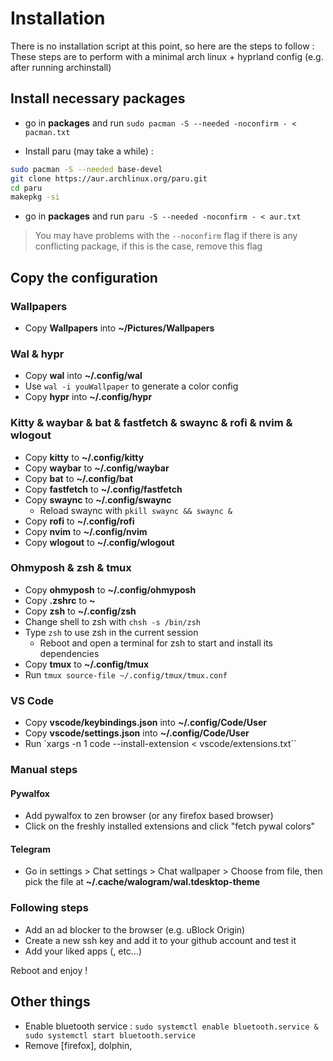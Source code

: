 # Installation

There is no installation script at this point, so here are the steps to follow :
These steps are to perform with a minimal arch linux + hyprland config (e.g. after running archinstall)

## Install necessary packages
- go in **packages** and run `sudo pacman -S --needed -noconfirm - < pacman.txt`

- Install paru (may take a while) :
```Bash
sudo pacman -S --needed base-devel
git clone https://aur.archlinux.org/paru.git
cd paru
makepkg -si
```

- go in **packages** and run `paru -S --needed -noconfirm - < aur.txt`

> You may have problems with the `--noconfirm` flag if there is any conflicting package, if this is the case, remove this flag

## Copy the configuration

### Wallpapers
- Copy **Wallpapers** into **~/Pictures/Wallpapers**

### Wal & hypr
- Copy **wal** into **~/.config/wal**
- Use `wal -i youWallpaper` to generate a color config
- Copy **hypr** into **~/.config/hypr**

### Kitty & waybar & bat & fastfetch & swaync & rofi & nvim & wlogout
- Copy **kitty** to **~/.config/kitty**
- Copy **waybar** to **~/.config/waybar**
- Copy **bat** to **~/.config/bat**
- Copy **fastfetch** to **~/.config/fastfetch**
- Copy **swaync** to **~/.config/swaync**
    - Reload swaync with `pkill swaync && swaync &`
- Copy **rofi** to **~/.config/rofi**
- Copy **nvim** to **~/.config/nvim**
- Copy **wlogout** to **~/.config/wlogout**

### Ohmyposh & zsh & tmux
- Copy **ohmyposh** to **~/.config/ohmyposh**
- Copy **.zshrc** to **~**
- Copy **zsh** to **~/.config/zsh**
- Change shell to zsh with `chsh -s /bin/zsh`
- Type `zsh` to use zsh in the current session
    - Reboot and open a terminal for zsh to start and install its dependencies
- Copy **tmux** to **~/.config/tmux**
- Run `tmux source-file ~/.config/tmux/tmux.conf`

### VS Code
- Copy **vscode/keybindings.json** into **~/.config/Code/User**
- Copy **vscode/settings.json** into **~/.config/Code/User**
- Run `xargs -n 1 code --install-extension < vscode/extensions.txt``

### Manual steps

#### Pywalfox
- Add pywalfox to zen browser (or any firefox based browser)
- Click on the freshly installed extensions and click "fetch pywal colors"

#### Telegram
- Go in settings > Chat settings > Chat wallpaper > Choose from file, then pick the file at **~/.cache/walogram/wal.tdesktop-theme**

### Following steps
- Add an ad blocker to the browser (e.g. uBlock Origin)
- Create a new ssh key and add it to your github account and test it
- Add your liked apps (, etc...)

Reboot and enjoy !

## Other things
- Enable bluetooth service : `sudo systemctl enable bluetooth.service & sudo systemctl start bluetooth.service`
- Remove [firefox], dolphin, 
